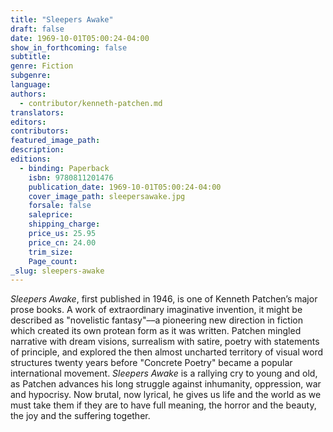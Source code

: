 ```yaml
---
title: "Sleepers Awake"
draft: false
date: 1969-10-01T05:00:24-04:00
show_in_forthcoming: false
subtitle:
genre: Fiction
subgenre:
language:
authors:
  - contributor/kenneth-patchen.md
translators:
editors:
contributors:
featured_image_path:
description:
editions:
  - binding: Paperback
    isbn: 9780811201476
    publication_date: 1969-10-01T05:00:24-04:00
    cover_image_path: sleepersawake.jpg
    forsale: false
    saleprice:
    shipping_charge:
    price_us: 25.95
    price_cn: 24.00
    trim_size:
    Page_count:
_slug: sleepers-awake
---
```


_Sleepers Awake_, first published in 1946, is one of Kenneth Patchen’s major prose books. A work of extraordinary imaginative invention, it might be described as "novelistic fantasy"––a pioneering new direction in fiction which created its own protean form as it was written. Patchen mingled narrative with dream visions, surrealism with satire, poetry with statements of principle, and explored the then almost uncharted territory of visual word structures twenty years before "Concrete Poetry" became a popular international movement. _Sleepers Awake_ is a rallying cry to young and old, as Patchen advances his long struggle against inhumanity, oppression, war and hypocrisy. Now brutal, now lyrical, he gives us life and the world as we must take them if they are to have full meaning, the horror and the beauty, the joy and the suffering together.

